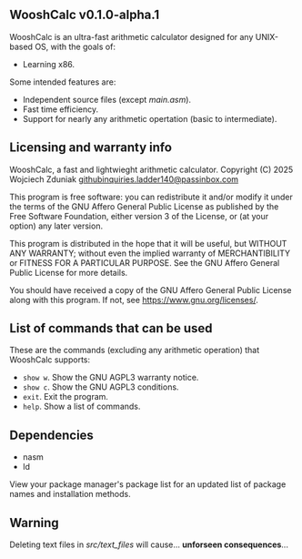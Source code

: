 ## WooshCalc v0.1.0-alpha.1
WooshCalc is an ultra-fast arithmetic calculator designed for any UNIX-based OS, with the goals of:
* Learning x86.

Some intended features are:
* Independent source files (except *main.asm*).
* Fast time efficiency.
* Support for nearly any arithmetic  opertation (basic to intermediate).

## Licensing and warranty info
WooshCalc, a fast and lightwieght arithmetic calculator.
Copyright (C) 2025 Wojciech Zduniak <githubinquiries.ladder140@passinbox.com>

This program is free software: you can redistribute it and/or modify
it under the terms of the GNU Affero General Public License as published
by the Free Software Foundation, either version 3 of the License, or
(at your option) any later version.

This program is distributed in the hope that it will be useful,
but WITHOUT ANY WARRANTY; without even the implied warranty of
MERCHANTIBILITY or FITNESS FOR A PARTICULAR PURPOSE. See the
GNU Affero General Public License for more details.

You should have received a copy of the GNU Affero General Public License
along with this program. If not, see <https://www.gnu.org/licenses/>.

## List of commands that can be used
These are the commands (excluding any arithmetic operation) that WooshCalc supports:
* ```show w```. Show the GNU AGPL3 warranty notice.
* ```show c```. Show the GNU AGPL3 conditions.
* ```exit```. Exit the program.
* ```help```. Show a list of commands.

## Dependencies
* nasm
* ld

View your package manager's package list for an updated list of package names and installation methods.

## Warning
Deleting text files in *src/text_files* will cause... **unforseen consequences**...
